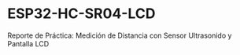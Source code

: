 # ESP32-HC-SR04-LCD
Reporte de Práctica: Medición de Distancia con Sensor Ultrasonido y Pantalla LCD
